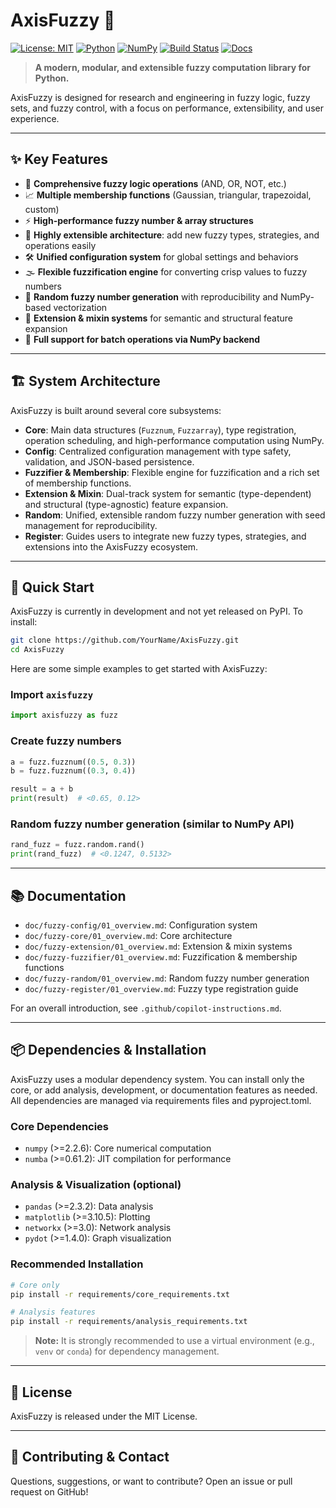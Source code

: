 # AxisFuzzy 🚀

[![License: MIT](https://img.shields.io/badge/License-MIT-blue.svg)](LICENSE)
[![Python](https://img.shields.io/badge/Python-3.12%2B-blue?logo=python)](https://www.python.org/)
[![NumPy](https://img.shields.io/badge/NumPy-%3E=2.26-blue?logo=numpy)](https://numpy.org/)
[![Build Status](https://img.shields.io/badge/build-passing-brightgreen)](#)
[![Docs](https://img.shields.io/badge/docs-available-informational)](docs/)

> **A modern, modular, and extensible fuzzy computation library for Python.**

AxisFuzzy is designed for research and engineering in fuzzy logic, fuzzy sets, and fuzzy control, with a focus on performance, extensibility, and user experience.

---

## ✨ Key Features
- 🧠 **Comprehensive fuzzy logic operations** (AND, OR, NOT, etc.)
- 📈 **Multiple membership functions** (Gaussian, triangular, trapezoidal, custom)
- ⚡ **High-performance fuzzy number & array structures**
- 🧩 **Highly extensible architecture**: add new fuzzy types, strategies, and operations easily
- 🛠️ **Unified configuration system** for global settings and behaviors
- 🌫️ **Flexible fuzzification engine** for converting crisp values to fuzzy numbers
- 🎲 **Random fuzzy number generation** with reproducibility and NumPy-based vectorization
- 🔌 **Extension & mixin systems** for semantic and structural feature expansion
- 🚀 **Full support for batch operations via NumPy backend**

---

## 🏗️ System Architecture
AxisFuzzy is built around several core subsystems:
- **Core**: Main data structures (`Fuzznum`, `Fuzzarray`), type registration, operation scheduling, and high-performance computation using NumPy.
- **Config**: Centralized configuration management with type safety, validation, and JSON-based persistence.
- **Fuzzifier & Membership**: Flexible engine for fuzzification and a rich set of membership functions.
- **Extension & Mixin**: Dual-track system for semantic (type-dependent) and structural (type-agnostic) feature expansion.
- **Random**: Unified, extensible random fuzzy number generation with seed management for reproducibility.
- **Register**: Guides users to integrate new fuzzy types, strategies, and extensions into the AxisFuzzy ecosystem.

---

## 🚀 Quick Start

AxisFuzzy is currently in development and not yet released on PyPI. To install:

```bash
git clone https://github.com/YourName/AxisFuzzy.git
cd AxisFuzzy
```

Here are some simple examples to get started with AxisFuzzy:

### Import `axisfuzzy`
```python
import axisfuzzy as fuzz
```

### Create fuzzy numbers
```python
a = fuzz.fuzznum((0.5, 0.3))
b = fuzz.fuzznum((0.3, 0.4))

result = a + b
print(result)  # <0.65, 0.12>
```

### Random fuzzy number generation (similar to NumPy API)
```python
rand_fuzz = fuzz.random.rand()
print(rand_fuzz)  # <0.1247, 0.5132>
```

---

## 📚 Documentation
- `doc/fuzzy-config/01_overview.md`: Configuration system
- `doc/fuzzy-core/01_overview.md`: Core architecture
- `doc/fuzzy-extension/01_overview.md`: Extension & mixin systems
- `doc/fuzzy-fuzzifier/01_overview.md`: Fuzzification & membership functions
- `doc/fuzzy-random/01_overview.md`: Random fuzzy number generation
- `doc/fuzzy-register/01_overview.md`: Fuzzy type registration guide

For an overall introduction, see `.github/copilot-instructions.md`.

---

## 📦 Dependencies & Installation

AxisFuzzy uses a modular dependency system. You can install only the core, or add analysis, development, or documentation features as needed. All dependencies are managed via requirements files and pyproject.toml.

### Core Dependencies
- `numpy` (>=2.2.6): Core numerical computation
- `numba` (>=0.61.2): JIT compilation for performance

### Analysis & Visualization (optional)
- `pandas` (>=2.3.2): Data analysis
- `matplotlib` (>=3.10.5): Plotting
- `networkx` (>=3.0): Network analysis
- `pydot` (>=1.4.0): Graph visualization

### Recommended Installation
```bash
# Core only
pip install -r requirements/core_requirements.txt

# Analysis features
pip install -r requirements/analysis_requirements.txt
```

> **Note:** It is strongly recommended to use a virtual environment (e.g., `venv` or `conda`) for dependency management.

---

## 📝 License
AxisFuzzy is released under the MIT License.

---

## 🤝 Contributing & Contact
Questions, suggestions, or want to contribute? Open an issue or pull request on GitHub!